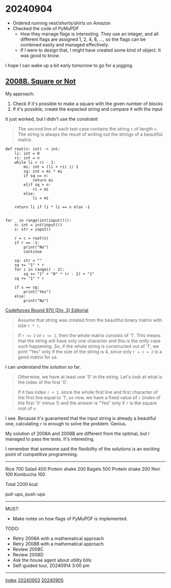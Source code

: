 <head><meta name="viewport" content="width=device-width, initial-scale=1.0, user-scalable=yes" /><meta charset="UTF-8"></head>

# 20240904

- Ordered running vest/shorts/shirts on Amazon
- Checked the code of PyMuPDF
	- How they manage flags is interesting. They use an integer, and all different flags are assigned 1, 2, 4, 8, ..., so the flags can be combined easily and managed effectively.
	- If I were to design that, I might have created some kind of object. It was good to know.

I hope I can wake up a bit early tomorrow to go for a jogging.

## [2008B. Square or Not](https://codeforces.com/contest/2008/problem/B)

My approach:

1. Check if it\'s possible to make a square with the given number of blocks
1. If it\'s possible, create the expected string and compare it with the input

It just worked, but I didn\'t use the constraint

> The second line of each test case contains the string `s` of length `n`. The string is always the result of writing out the strings of a beautiful matrix.

```
def root(n: int) -> int:
    li: int = 0
    ri: int = n
    while li < ri - 1:
        mi: int = (li + ri) // 2
        sq: int = mi * mi
        if sq == n:
            return mi
        elif sq > n:
            ri = mi
        else:
            li = mi

    return li if li * li == n else -1


for _ in range(int(input())):
    n: int = int(input())
    s: str = input()

    r = c = root(n)
    if r == -1:
        print("No")
        continue

    sq: str = ""
    sq += "1" * r
    for i in range(r - 2):
        sq += "1" + "0" * (r - 2) + "1"
    sq += "1" * r

    if s == sq:
        print("Yes")
    else:
        print("No")
```

[Codeforces Round 970 (Div. 3) Editorial](https://codeforces.com/blog/entry/133509)

> Assume that string was created from the beautiful binary matrix with size `r * c`.

> If `r <= 2` or `c <= 2`, then the whole matrix consists of '1'. This means that the string will have only one character and this is the onlly case such happening. So, if the whole string is constructed out of '1', we print "Yes" only if the size of the string is 4, since only `r = c = 2` is a good matrix for us.

I can understand the solution so far.

> Otherwise, we have at least one '0' in the string. Let\'s look at what is the index of the first '0'.

> If it has index `r + 1`, since the whole first line and first character of the first line equal to '1', so now, we have a fixed value of `r` (index of the first '0' minus 1) and the answer is "Yes" only if `r` is the square root of `n`.

I see. Because it\'s guaranteed that the input string is already a beautiful one, calculating `r` is enough to solve the problem. Genius.

My solution of 2008A and 2008B are different from the optimal, but I managed to pass the tests. It\'s interesting.

I remember that someone said the flexibility of the solutions is an exciting point of competitive programming.

---

Rice 700
Salad 400
Protein shake 200
Bagels 500
Protein shake 200
Nori 100
Kombucha 100

Total 2200 kcal

pull-ups, push-ups

---

MUST:

- Make notes on how flags of PyMuPDF is implemented.

TODO:

- Retry 2008A with a mathematical approach
- Retry 2008B with a mathematical approach
- Review 2008C
- Review 2008D
- Ask the house agent about utility bills
- Self-guided tour, 20240914 3:00 pm

---

[index](../../index.html)
[20240903](20240903.html)
[20240905](20240905.html)
